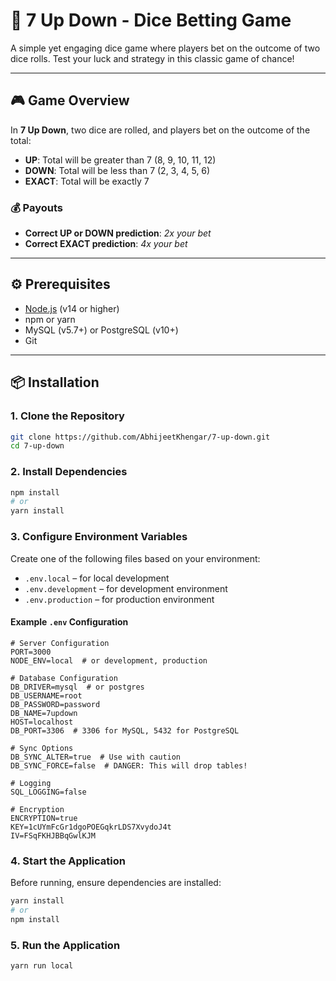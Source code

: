 # 🎲 7 Up Down - Dice Betting Game

A simple yet engaging dice game where players bet on the outcome of two dice rolls. Test your luck and strategy in this classic game of chance!

---

## 🎮 Game Overview

In **7 Up Down**, two dice are rolled, and players bet on the outcome of the total:

- **UP**: Total will be greater than 7 (8, 9, 10, 11, 12)
- **DOWN**: Total will be less than 7 (2, 3, 4, 5, 6)
- **EXACT**: Total will be exactly 7

### 💰 Payouts

- **Correct UP or DOWN prediction**: _2x your bet_
- **Correct EXACT prediction**: _4x your bet_

---

## ⚙️ Prerequisites

- [Node.js](https://nodejs.org/) (v14 or higher)
- npm or yarn
- MySQL (v5.7+) or PostgreSQL (v10+)
- Git

---

## 📦 Installation

### 1. Clone the Repository

```bash
git clone https://github.com/AbhijeetKhengar/7-up-down.git
cd 7-up-down
```

### 2. Install Dependencies

```bash
npm install
# or
yarn install
```

### 3. Configure Environment Variables

Create one of the following files based on your environment:

- `.env.local` – for local development
- `.env.development` – for development environment
- `.env.production` – for production environment

#### Example `.env` Configuration

```env
# Server Configuration
PORT=3000
NODE_ENV=local  # or development, production

# Database Configuration
DB_DRIVER=mysql  # or postgres
DB_USERNAME=root
DB_PASSWORD=password
DB_NAME=7updown
HOST=localhost
DB_PORT=3306  # 3306 for MySQL, 5432 for PostgreSQL

# Sync Options
DB_SYNC_ALTER=true  # Use with caution
DB_SYNC_FORCE=false  # DANGER: This will drop tables!

# Logging
SQL_LOGGING=false

# Encryption
ENCRYPTION=true
KEY=1cUYmFcGr1dgoPOEGqkrLDS7XvydoJ4t
IV=FSqFKHJBBqGwlKJM
```

### 4. Start the Application

Before running, ensure dependencies are installed:

```bash
yarn install
# or
npm install
```

### 5. Run the Application

```bash
yarn run local
```
